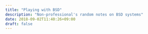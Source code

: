 ```yaml
---
title: "Playing with BSD"
description: "Non-professional's random notes on BSD systems"
date: 2018-09-02T11:40:26+09:00
draft: false
---
```


